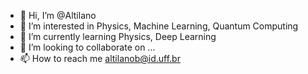 - 👋 Hi, I’m @Altilano
- 👀 I’m interested in Physics, Machine Learning, Quantum Computing
- 🌱 I’m currently learning Physics, Deep Learning
- 💞️ I’m looking to collaborate on ...
- 📫 How to reach me altilanob@id.uff.br

<!---
Altilano/Altilano is a ✨ special ✨ repository because its `README.md` (this file) appears on your GitHub profile.
You can click the Preview link to take a look at your changes.
--->
